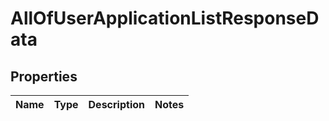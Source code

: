 # AllOfUserApplicationListResponseData

## Properties
Name | Type | Description | Notes
------------ | ------------- | ------------- | -------------
